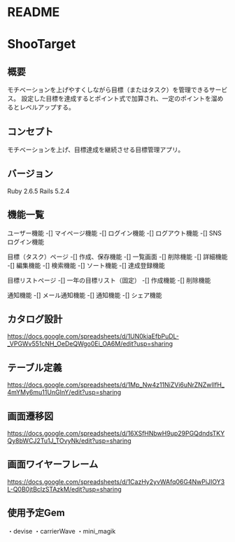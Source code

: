 # README
# ShooTarget

## 概要
モチベーションを上げやすくしながら目標（またはタスク）を管理できるサービス。
設定した目標を達成するとポイント式で加算され、一定のポイントを溜めるとレベルアップする。

## コンセプト
モチベーションを上げ、目標達成を継続させる目標管理アプリ。

## バージョン
Ruby 2.6.5
Rails 5.2.4

## 機能一覧
ユーザー機能
  -[] マイページ機能
  -[] ログイン機能
  -[] ログアウト機能
  -[] SNSログイン機能

目標（タスク）ページ
  -[] 作成、保存機能
  -[] 一覧画面
  -[] 削除機能
  -[] 詳細機能
  -[] 編集機能
  -[] 検索機能
  -[] ソート機能
  -[] 達成登録機能

目標リストページ
  -[] 一年の目標リスト（固定）
  -[] 作成機能
  -[] 削除機能

通知機能
  -[] メール通知機能
  -[] 通知機能
  -[] シェア機能


## カタログ設計
https://docs.google.com/spreadsheets/d/1UN0kiaEfbPuDL-_VPGWv551cNH_OeDeQWgo0Ei_OA6M/edit?usp=sharing

## テーブル定義
https://docs.google.com/spreadsheets/d/1Mp_Nw4z11NiZVi6uNrZNZwIIfH_4mYMy6mu11UnGInY/edit?usp=sharing

## 画面遷移図
https://docs.google.com/spreadsheets/d/16XSfHNbwH9up29PGQdndsTKYQy8bWCJ2Tu1J_TOvyNk/edit?usp=sharing

## 画面ワイヤーフレーム
https://docs.google.com/spreadsheets/d/1CazHy2yvWAfq06G4NwPiJIOY3L-Q0B0jtBclzSTAzkM/edit?usp=sharing

## 使用予定Gem

・devise
・carrierWave
・mini_magik
